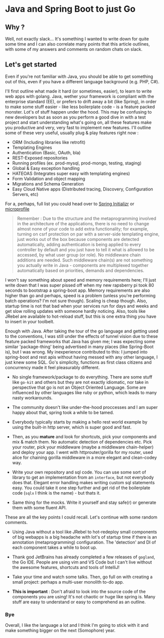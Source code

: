 # Java and Spring Boot to __just__ Go

## Why ?
Well, not exactly slack... It's something I wanted to write down for quite some time and I can also correlate many points that this article outlines, with some of my answers and comments on random chats on slack.

## Let's get started
Even if you're not familiar with Java, you should be able to get something out of this, even if you have a different language background (e.g. PHP, C#).

I'll first outline what made it hard (or sometimes, easier), to learn to write web apps with golang. Java, wether your framework is compliant with the enterprise standard (EE), or prefers to drift away a bit (like Spring), in order to make some stuff easier - like less boilerplate code - is a feature packed monster. Lot's of stuff happen under the hood. This may be confusing to new developers but as soon as you perform a good dive in with a test project and start understanding what's going on, all these features make you productive and very, very fast to implement new features. I'll outline some of these very useful, usually plug & play features right now :

- ORM (Including libraries like retrofit)
- Templating Engines
- Authentication (Basic, OAuth, bla)
- REST-Exposed repositories
- Running profiles (ex. prod-mysql, prod-mongo, testing, staging)
- Global & Easy exception handling
- HATEOAS (Integrates super easy with templating engines)
- Form Validation and object mapping
- Migrations and Schema Generation
- Easy Cloud Native apps (Distributed tracing, Discovery, Configuration Servers, etc)

For a, perhaps, full list you could head over to [Spring Initializr](http://start.spring.io/) or [microprofile](https://microprofile.io)

> Remember : Due to the structure and the metaprogramming involved in the architecture of the applications, there is no need to change almost none of your code to add extra functionality; for example, turning on csrf protection on par with a server-side templating engine, just works out of the box because components are detected automatically, adding authentication is being applied to every controller by default and you just have to tell it what is allowed to be accessed, by what user group (or role). No middleware chain additions are needed. Such middleware chain(s) are not something you actually write in Java - components are multiplexed together automatically based on priorities, demands and dependencies.

I won't say something about speed and memory requirements here; I'll just write down that I was super pissed off when my new rapsberry pi took 80 seconds to bootstrap a spring-boot app. Memory requirements are also higher than go and perhaps, speed is a problem (unless you're performing batch operations? I'm not sure though). Scaling is cheap though. Also, startup time is not that bad when your services run for days and weeks and get slow rolling updates with someone hardly noticing. Also, tools like JRebel are available to hot-reload stuff, but this is one extra thing you have to insert in your toolbelt.

Enough with Java. After taking the tour of the go language and getting used to the conventions, I was still under the effects of tunnel vision due to these feature packed frameworks that Java has given me; I was expecting some similar 'package-thing' being advertised in many places (like Spring-Boot is), but I was wrong. My inexperience contributed to this: I jumped into spring-boot and rest apis without having messed with any other language, I just knew some SQL. Go's simplicity, functions as first class citizens and concurrency made it feel pleasurably different.

- No single framework/package to do everything. There are some stuff like `go-kit` and others but they are not exactly idiomatic, nor take in perspective that go is not an Object Oriented Language. Some are influenced by other languages like ruby or python, which leads to many nasty workarounds.

- The community doesn't like under-the-hood proccesses and I am super happy about that, spring took a while to be tamed.

- Everybody typically starts by making a hello rest world example by using the built-in http server, which is super good and fast. 

- Then, as you __mature__ and look for shortcuts, pick your components and mix & match them. No automatic detection of dependencies etc. Pick your router, pick your middleware (maybe a middleware chain-helper) and deploy your app. I went with httprouter/gorilla for my router, used alice for chaining gorilla middleware in a more elegant and clean-codey way.

- Write your own repository and sql code. You can use some sort of library to get an implementation from an `interface`, but not everybody does that. Elegant error handling makes writing custom sql statements easy. You could take it one step further and get rid of the boilerplate code (`sqlx` I think is the name) - but thats it.

- Same thing for the mocks. Write it yourself and stay safe(r) or generate them with some fluent API.

These are all the key points I could recall. Let's continue with some random comments.

- Using Java without a tool like JRebel to hot-redeploy small components of big webapps is a big headache with lot's of startup time if there is an annotation (metaprogramming) configuration. The 'detection' and DI of each component takes a while to boot up.

- Thank god JetBrains has already completed a few releases of `gogland`, the Go IDE. People are using vim and VS Code but I can't live without the awesome features, shortcuts and tools of IntelliJ!

- Take your time and watch some talks. Then, go full on with creating a small project: perhaps a multi-user monolith to-do app.

- **This is important** : Don't afraid to look into the source code of the components you are using! It's not chaotic or huge like spring is. Many stuff are easy to understand or easy to comprehend as an outline.

### Bye

Overall, I like the language a lot and I think I'm going to stick with it and make something bigger on the next (Somophore) year.
